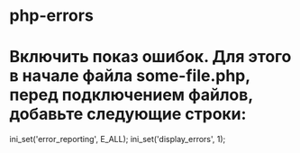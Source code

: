 # php-errors

# Включить показ ошибок. Для этого в начале файла some-file.php, перед подключением файлов, добавьте следующие строки:
ini_set('error_reporting', E_ALL);
ini_set('display_errors', 1);
